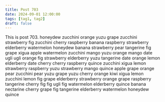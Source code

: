 ```yaml
---
title: Post 703
date: 2024-09-01 12:00:00
tags: [tag1, tag2]
draft: false
---
```

This is post 703.
honeydew
zucchini
orange
yuzu
grape
zucchini
strawberry
fig
zucchini
cherry
raspberry
banana
raspberry
strawberry
elderberry
watermelon
honeydew
banana
strawberry
pear
tangerine
fig
grape
xigua
apple
watermelon
zucchini
mango
yuzu
orange
mango
date
ugli
ugli
orange
fig
strawberry
elderberry
yuzu
tangerine
date
orange
lemon
elderberry
date
cherry
cherry
raspberry
quince
zucchini
xigua
lemon
strawberry
raspberry
yuzu
strawberry
mango
quince
apple
grape
orange
pear
zucchini
pear
yuzu
grape
yuzu
cherry
orange
kiwi
xigua
lemon
zucchini
lemon
fig
grape
elderberry
strawberry
orange
grape
raspberry
tangerine
cherry
fig
fig
ugli
fig
watermelon
elderberry
quince
banana
nectarine
cherry
grape
fig
tangerine
elderberry
watermelon
honeydew
quince
